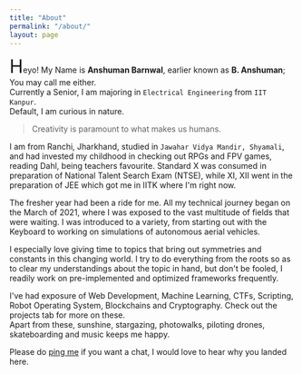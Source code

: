 ```yaml
---
title: "About"
permalink: "/about/"
layout: page
---
```


<!-- > Things that you choose, are the best you could ever have had.. -->

<span style="font-size: 2rem;">H</span>eyo! My Name is **Anshuman Barnwal**, earlier known as **B. Anshuman**; You may call me either.  
Currently a Senior, I am majoring in `Electrical Engineering` from `IIT Kanpur`.  
Default, I am curious in nature.

> Creativity is paramount to what makes us humans.

I am from Ranchi, Jharkhand, studied in `Jawahar Vidya Mandir, Shyamali`, and had invested my childhood in checking out RPGs and FPV games, reading Dahl, being teachers favourite. Standard X was consumed in preparation of National Talent Search Exam (NTSE), while XI, XII went in the preparation of JEE which got me in IITK where I'm right now.

The fresher year had been a ride for me. All my technical journey began on the March of 2021, where I was exposed to the vast multitude of fields that were waiting. I was introduced to a variety, from starting out with the Keyboard to working on simulations of autonomous aerial vehicles.

I especially love giving time to topics that bring out symmetries and constants in this changing world.
I try to do everything from the roots so as to clear my understandings about the topic in hand, but don't be fooled, I readily work on pre-implemented and optimized frameworks frequently.

I've had exposure of Web Development, Machine Learning, CTFs, Scripting, Robot Operating System, Blockchains and Cryptography. Check out the projects tab for more on these.  
Apart from these, sunshine, stargazing, photowalks, piloting drones, skateboarding and music keeps me happy.

Please do [ping me](../contact/) if you want a chat, I would love to hear why you landed here.
